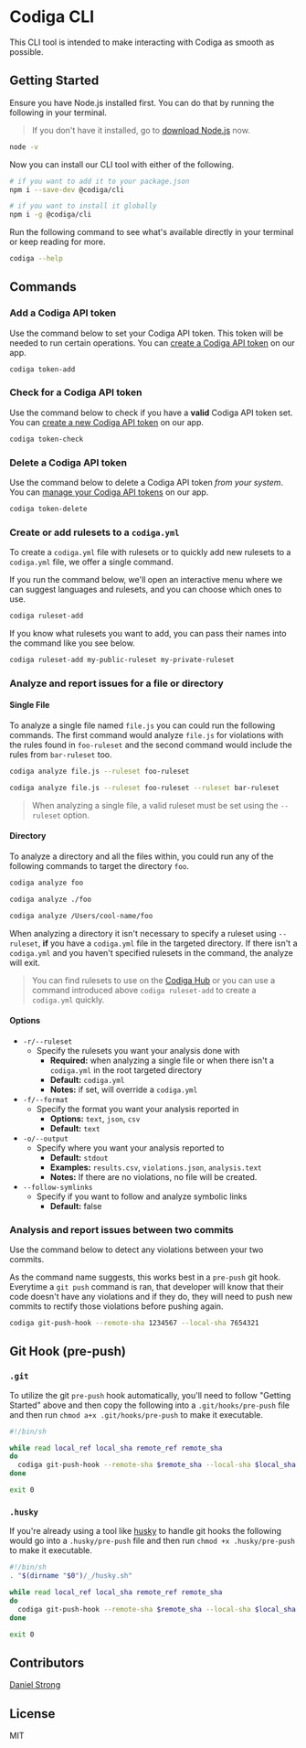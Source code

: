 # Codiga CLI

This CLI tool is intended to make interacting with Codiga as smooth as possible.

## Getting Started

Ensure you have Node.js installed first. You can do that by running the following in your terminal.

> If you don't have it installed, go to [download Node.js](https://nodejs.org/en/download/) now.

```bash
node -v
```

Now you can install our CLI tool with either of the following.

```bash
# if you want to add it to your package.json
npm i --save-dev @codiga/cli

# if you want to install it globally
npm i -g @codiga/cli
```

Run the following command to see what's available directly in your terminal or keep reading for more.

```bash
codiga --help
```

## Commands

### Add a Codiga API token

Use the command below to set your Codiga API token. This token will be needed to run certain operations. You can [create a Codiga API token](https://app.codiga.io/api-tokens) on our app.

```bash
codiga token-add
```

### Check for a Codiga API token

Use the command below to check if you have a **valid** Codiga API token set. You can [create a new Codiga API token](https://app.codiga.io/api-tokens) on our app.

```bash
codiga token-check
```

### Delete a Codiga API token

Use the command below to delete a Codiga API token _from your system_. You can [manage your Codiga API tokens](https://app.codiga.io/api-tokens) on our app.

```bash
codiga token-delete
```

### Create or add rulesets to a `codiga.yml`

To create a `codiga.yml` file with rulesets or to quickly add new rulesets to a `codiga.yml` file, we offer a single command.

If you run the command below, we'll open an interactive menu where we can suggest languages and rulesets, and you can choose which ones to use.

```bash
codiga ruleset-add
```

If you know what rulesets you want to add, you can pass their names into the command like you see below.

```bash
codiga ruleset-add my-public-ruleset my-private-ruleset
```

### Analyze and report issues for a file or directory

#### Single File

To analyze a single file named `file.js` you can could run the following commands. The first command would analyze `file.js` for violations with the rules found in `foo-ruleset` and the second command would include the rules from `bar-ruleset` too.

```bash
codiga analyze file.js --ruleset foo-ruleset
```

```bash
codiga analyze file.js --ruleset foo-ruleset --ruleset bar-ruleset
```

> When analyzing a single file, a valid ruleset must be set using the `--ruleset` option.

#### Directory

To analyze a directory and all the files within, you could run any of the following commands to target the directory `foo`.

```bash
codiga analyze foo
```

```bash
codiga analyze ./foo
```

```bash
codiga analyze /Users/cool-name/foo
```

When analyzing a directory it isn't necessary to specify a ruleset using `--ruleset`, **if** you have a `codiga.yml` file in the targeted directory. If there isn't a `codiga.yml` and you haven't specified rulesets in the command, the analyze will exit.

> You can find rulesets to use on the [Codiga Hub](https://app.codiga.io/hub/rulesets) or you can use a command introduced above `codiga ruleset-add` to create a `codiga.yml` quickly.

#### Options

- `-r/--ruleset`
  - Specify the rulesets you want your analysis done with
    - **Required:** when analyzing a single file or when there isn't a `codiga.yml` in the root targeted directory
    - **Default:** `codiga.yml`
    - **Notes:** if set, will override a `codiga.yml`
- `-f/--format`
  - Specify the format you want your analysis reported in
    - **Options:** `text`, `json`, `csv`
    - **Default:** `text`
- `-o/--output`
  - Specify where you want your analysis reported to
    - **Default:** `stdout`
    - **Examples:** `results.csv`, `violations.json`, `analysis.text`
    - **Notes:** If there are no violations, no file will be created.
- `--follow-symlinks`
  - Specify if you want to follow and analyze symbolic links
    - **Default:** false

### Analysis and report issues between two commits

Use the command below to detect any violations between your two commits.

As the command name suggests, this works best in a `pre-push` git hook. Everytime a `git push` command is ran, that developer will know that their code doesn't have any violations and if they do, they will need to push new commits to rectify those violations before pushing again.

```bash
codiga git-push-hook --remote-sha 1234567 --local-sha 7654321
```

## Git Hook (pre-push)

### `.git`

To utilize the git `pre-push` hook automatically, you'll need to follow "Getting Started" above and then copy the following into a `.git/hooks/pre-push` file and then run `chmod a+x .git/hooks/pre-push` to make it executable.

```bash
#!/bin/sh

while read local_ref local_sha remote_ref remote_sha
do
  codiga git-push-hook --remote-sha $remote_sha --local-sha $local_sha
done

exit 0
```

### `.husky`

If you're already using a tool like [husky](https://github.com/typicode/husky) to handle git hooks the following would go into a `.husky/pre-push` file and then run `chmod +x .husky/pre-push` to make it executable.

```bash
#!/bin/sh
. "$(dirname "$0")/_/husky.sh"

while read local_ref local_sha remote_ref remote_sha
do
  codiga git-push-hook --remote-sha $remote_sha --local-sha $local_sha
done

exit 0
```

## Contributors

[Daniel Strong]()

## License

MIT
